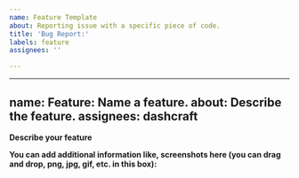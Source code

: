 ```yaml
---
name: Feature Template
about: Reporting issue with a specific piece of code.
title: 'Bug Report:'
labels: feature
assignees: ''

---
```


---
name: Feature: Name a feature.
about: Describe the feature.
assignees: dashcraft
---

**Describe your feature**

**You can add additional information like, screenshots here (you can drag and drop, png, jpg, gif, etc. in this box):**
